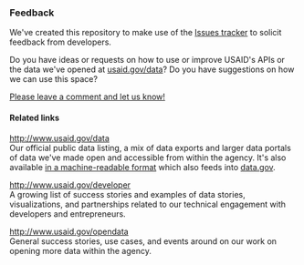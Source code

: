 ### Feedback

We've created this repository to make use of the [Issues tracker](https://github.com/USAID/Feedback/issues) to solicit feedback from developers.

Do you have ideas or requests on how to use or improve USAID's APIs or the data we've opened at [usaid.gov/data](http://www.usaid.gov/data)? Do you have suggestions on how we can use this space?

[Please leave a comment and let us know!](https://github.com/USAID/Feedback/issues)

#### Related links

http://www.usaid.gov/data <br>
Our official public data listing, a mix of data exports and larger data portals of data we've made open and accessible from within the agency. It's also available [in a machine-readable format](http://www.usaid.gov/data.json) which also feeds into [data.gov](http://data.gov).

http://www.usaid.gov/developer <br>
A growing list of success stories and examples of data stories, visualizations, and partnerships related to our technical engagement with developers and entrepreneurs.

http://www.usaid.gov/opendata <br>
General success stories, use cases, and events around on our work on opening more data within the agency.
